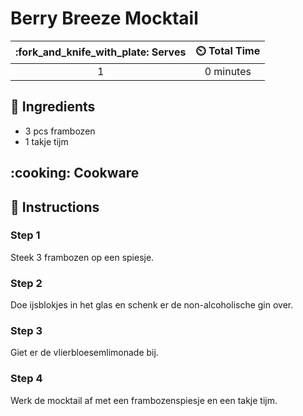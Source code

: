 # Berry Breeze Mocktail

| :fork_and_knife_with_plate: Serves | :timer_clock: Total Time |
|:----------------------------------:|:-----------------------: |
| 1 | 0 minutes |

## :salt: Ingredients

- 3 pcs frambozen
- 1 takje tijm

## :cooking: Cookware

## :pencil: Instructions

### Step 1

Steek  3 frambozen op een spiesje.

### Step 2

Doe ijsblokjes in het glas en schenk er de non-alcoholische gin over.

### Step 3

Giet er de vlierbloesemlimonade bij.

### Step 4

Werk de mocktail af met een frambozenspiesje en een takje tijm.
